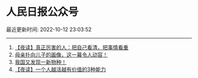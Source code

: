 # 人民日报公众号

最近更新时间: 2022-10-12 23:03:52

--- 
1. [【夜读】真正厉害的人：把自己看清，把事情看重](https://mp.weixin.qq.com/s/ii-25pMss1zesxlHEvVcRA) 
2. [母亲扑向儿子的画像，这一幕令人动容！](https://mp.weixin.qq.com/s/tWOg7_SosgTh-hHNAzI_sw) 
3. [我国又发现一新物种！](https://mp.weixin.qq.com/s/bZWuE707h0NreeWgapXV8Q) 
4. [【夜读】一个人越活越有价值的3种能力](https://mp.weixin.qq.com/s/wixrHNVIRbKDMwmsyS1GLA) 
